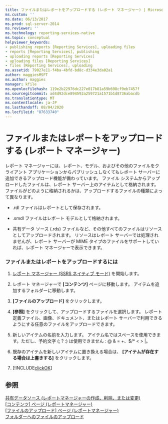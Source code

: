 ```yaml
---
title: ファイルまたはレポートをアップロードする (レポート マネージャー) | Microsoft Docs
ms.custom: ''
ms.date: 06/13/2017
ms.prod: sql-server-2014
ms.reviewer: ''
ms.technology: reporting-services-native
ms.topic: conceptual
helpviewer_keywords:
- publishing reports [Reporting Services], uploading files
- reports [Reporting Services], publishing
- uploading reports [Reporting Services]
- uploading files [Reporting Services]
- files [Reporting Services], uploading
ms.assetid: 79027e11-f4ba-4bfd-bd8c-d334e3da02a1
author: maggiesMSFT
ms.author: maggies
manager: kfile
ms.openlocfilehash: 119e2b22976dc227e017b81a59b698cf9eb7457f
ms.sourcegitcommit: ad4d92dce894592a259721a1571b1d8736abacdb
ms.translationtype: MT
ms.contentlocale: ja-JP
ms.lasthandoff: 08/04/2020
ms.locfileid: "87633740"
---
```

# <a name="upload-a-file-or-report-report-manager"></a>ファイルまたはレポートをアップロードする (レポート マネージャー)
  レポート マネージャーには、レポート、モデル、およびその他のファイルをクライアント アプリケーションからパブリッシュしなくてもレポート サーバーに追加できるアップロード機能が備わっています。 ファイル システムからアップロードしたファイルは、レポート サーバー上のアイテムとして格納されます。 ファイルがどのように格納されるかは、アップロードするファイルの種類によって異なります。  
  
-   .rdl ファイルはレポートとして保存されます。  
  
-   .smdl ファイルはレポート モデルとして格納されます。  
  
-   共有データ ソース (.rds) ファイルなど、その他すべてのファイルはリソースとしてアップロードされます。 リソースはレポート サーバーでは処理されませんが、レポート サーバーが MIME タイプのファイルをサポートしていれば、レポート マネージャーで表示できます。  
  
### <a name="to-upload-a-file-or-report"></a>ファイルまたはレポートをアップロードするには  
  
1.  [レポート マネージャー &#40;SSRS ネイティブ モード&#41;](../report-manager-ssrs-native-mode.md) を開始します。  
  
2.  レポート マネージャーで **[コンテンツ]** ページに移動します。 アイテムを追加するフォルダーに移動します。  
  
3.  **[ファイルのアップロード]** をクリックします。  
  
4.  **[参照]** をクリックして、アップロードするファイルを選択します。 レポート定義ファイル、画像、ドキュメント、またはレポート サーバーで利用できるようにする任意のファイルをアップロードできます。  
  
5.  新しいアイテムの名前を入力します。 アイテム名ではスペースを使用できます。ただし、予約文字 (; ? :) は使用できません : \@ & = +、$/* \< > |。  
  
6.  既存のアイテムを新しいアイテムに置き換える場合は、 **[アイテムが存在する場合は上書きする]** をクリックします。  
  
7.  [!INCLUDE[clickOK](../../includes/clickok-md.md)]  
  
## <a name="see-also"></a>参照  
 [共有データソース &#40;レポートマネージャーの作成、削除、または変更&#41;](../create-delete-or-modify-a-shared-data-source-report-manager.md)   
 [[コンテンツ] ページ &#40;レポートマネージャー&#41;](../contents-page-report-manager.md)   
 [[ファイルのアップロード] ページ &#40;レポートマネージャー&#41;](../upload-file-page-report-manager.md)   
 [フォルダーへのファイルのアップロード](../report-server/upload-files-to-a-folder.md)  
  
  
